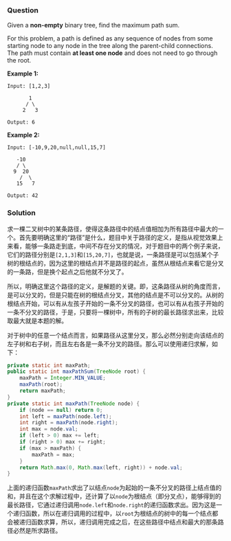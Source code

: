 ### Question

Given a **non-empty** binary tree, find the maximum path sum.

For this problem, a path is defined as any sequence of nodes from some starting node to any node in the tree along the parent-child connections. The path must contain **at least one node** and does not need to go through the root.

**Example 1:**

```
Input: [1,2,3]

       1
      / \
     2   3

Output: 6
```

**Example 2:**

```
Input: [-10,9,20,null,null,15,7]

   -10
   / \
  9  20
    /  \
   15   7

Output: 42
```

### Solution

求一棵二叉树中的某条路径，使得这条路径中的结点值相加为所有路径中最大的一个。首先要明确这里的“路径”是什么，题目中关于路径的定义，是指从视觉效果上来看，能够一条路走到底，中间不存在分叉的情况，对于题目中的两个例子来说，它们的路径分别是`[2,1,3]`和`[15,20,7]`，也就是说，一条路径是可以包括某个子树的根结点的，因为这里的根结点并不是路径的起点，虽然从根结点来看它是分叉的一条路，但是换个起点之后他就不分叉了。

所以，明确这里这个路径的定义，是解题的关键。即，这条路径从树的角度而言，是可以分叉的，但是只能在树的根结点分叉，其他的结点是不可以分叉的。从树的根结点开始，可以有从左孩子开始的一条不分叉的路径，也可以有从右孩子开始的一条不分叉的路径，于是，只要将一棵树中，所有的子树的最长路径求出来，比较取最大就是本题的解。

对于树中的任意一个结点而言，如果路径从这里分叉，那么必然分别走向该结点的左子树和右子树，而且左右各是一条不分叉的路径。那么可以使用递归求解，如下：

```java
private static int maxPath;
public static int maxPathSum(TreeNode root) {
    maxPath = Integer.MIN_VALUE;
    maxPath(root);
    return maxPath;
}
private static int maxPath(TreeNode node) {
    if (node == null) return 0;
    int left = maxPath(node.left);
    int right = maxPath(node.right);
    int max = node.val;
    if (left > 0) max += left;
    if (right > 0) max += right;
    if (max > maxPath) {
        maxPath = max;
    }
    return Math.max(0, Math.max(left, right)) + node.val;
}
```

上面的递归函数`maxPath`求出了以结点`node`为起始的一条不分叉的路径上结点值的和，并且在这个求解过程中，还计算了以`node`为根结点（即分叉点），能够得到的最长路径，它通过递归调用`node.left`和`node.right`的递归函数求出。因为这是一个递归函数，所以在递归调用的过程中，以`root`为根结点的树中的每一个结点都会被递归函数求算，所以，递归调用完成之后，在这些路径中结点和最大的那条路径必然是所求路径。